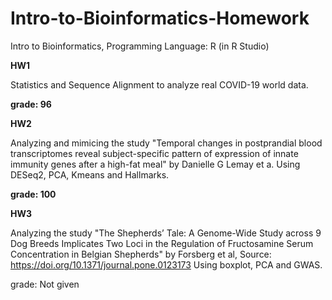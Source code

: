 # Intro-to-Bioinformatics-Homework
Intro to Bioinformatics, Programming Language: R (in R Studio)

**HW1**

Statistics and Sequence Alignment to analyze real COVID-19 world data.

**grade: 96**

**HW2**

Analyzing and mimicing the study "Temporal changes in postprandial blood transcriptomes reveal subject-specific pattern of expression of innate immunity genes after a high-fat meal" by Danielle G Lemay et a.
Using DESeq2, PCA, Kmeans and Hallmarks.

**grade: 100**

**HW3**

Analyzing the study "The Shepherds’ Tale: A Genome-Wide Study across 9 Dog Breeds Implicates Two Loci in the Regulation of Fructosamine Serum Concentration in Belgian Shepherds" by Forsberg et al, Source: https://doi.org/10.1371/journal.pone.0123173
Using boxplot, PCA and GWAS.

grade: Not given
